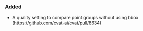 ### Added

- A quality setting to compare point groups without using bbox
  (<https://github.com/cvat-ai/cvat/pull/8634>)
